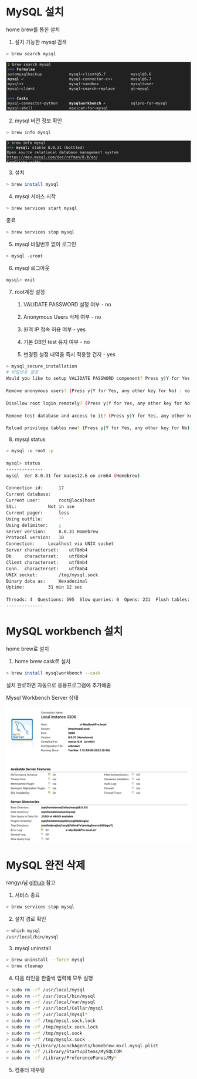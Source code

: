 # MySQL 설치

home brew를 통한 설치



1. 설치 가능한 mysql 검색

```bash
> brew search mysql
```

![](../../src/img/sql/install1.png)

2. mysql 버전 정보 확인

```bash
> brew info mysql
```

![](../../src/img/sql/install2.png)

3. 설치

```bash
> brew install mysql
```

4. mysql 서비스 시작

```bash
> brew services start mysql
```

종료

```bash
> brew services stop mysql
```



5. mysql 비밀번호 없이 로그인

```bash
> mysql -uroot
```

6. mysql 로그아웃

```bash
mysql> exit
```



7. root계정 설정

    1. VALIDATE PASSWORD 설정 여부 - no
    2. Anonymous Users 삭제 여부 - no

    3. 원격 IP 접속 허용 여부 - yes

    4. 기본 DB인 test 유지 여부 - no

    5. 변경된 설정 내역을 즉시 적용할 건지 - yes

```bash
> mysql_secure_installation
# 비밀번호 설정
Would you like to setup VALIDATE PASSWORD component? Press y|Y for Yes, any other key for No: no

Remove anonymous users? (Press y|Y for Yes, any other key for No) : no

Disallow root login remotely? (Press y|Y for Yes, any other key for No) : yes

Remove test database and access to it? (Press y|Y for Yes, any other key for No) : no

Reload privilege tables now? (Press y|Y for Yes, any other key for No) : yes
```



8. mysql status

```bash
> mysql -u root -p

mysql> status
--------------
mysql  Ver 8.0.31 for macos12.6 on arm64 (Homebrew)

Connection id:		17
Current database:
Current user:		root@localhost
SSL:			Not in use
Current pager:		less
Using outfile:		''
Using delimiter:	;
Server version:		8.0.31 Homebrew
Protocol version:	10
Connection:		Localhost via UNIX socket
Server characterset:	utf8mb4
Db     characterset:	utf8mb4
Client characterset:	utf8mb4
Conn.  characterset:	utf8mb4
UNIX socket:		/tmp/mysql.sock
Binary data as:		Hexadecimal
Uptime:			31 min 12 sec

Threads: 4  Questions: 595  Slow queries: 0  Opens: 231  Flush tables: 3  Open tables: 141  Queries per second avg: 0.317
--------------
```



# MySQL workbench 설치

home brew로 설치



1. home brew cask로 설치

```bash
> brew install mysqlworkbench --cask
```

설치 완료하면 자동으로 응용프로그램에 추가해줌



Mysql Workbench Server 상태

<img src="../../src/img/sql/install3.png" style="zoom:80%;" />





# MySQL 완전 삭제

rangyu님 <a href="https://github.com/rangyu/TIL/blob/master/mysql/MySQL-%EC%99%84%EC%A0%84-%EC%82%AD%EC%A0%9C%ED%95%98%EA%B3%A0-%EC%9E%AC%EC%84%A4%EC%B9%98%ED%95%98%EA%B8%B0-(MacOS).md">github</a> 참고

1. 서비스 종료

```bash
> brew services stop mysql
```

2. 설치 경로 확인

```bash
> which mysql
/usr/local/bin/mysql
```

3. mysql uninstall

```bash
> brew uninstall --force mysql
> brew cleanup
```

4. 다음 라인을 한줄씩 입력해 모두 실행

```bash
> sudo rm -rf /usr/local/mysql
> sudo rm -rf /usr/local/bin/mysql
> sudo rm -rf /usr/local/var/mysql
> sudo rm -rf /usr/local/Cellar/mysql
> sudo rm -rf /usr/local/mysql*
> sudo rm -rf /tmp/mysql.sock.lock
> sudo rm -rf /tmp/mysqlx.sock.lock
> sudo rm -rf /tmp/mysql.sock
> sudo rm -rf /tmp/mysqlx.sock
> sudo rm ~/Library/LaunchAgents/homebrew.mxcl.mysql.plist
> sudo rm -rf /Library/StartupItems/MySQLCOM
> sudo rm -rf /Library/PreferencePanes/My*
```

5. 컴퓨터 재부팅
